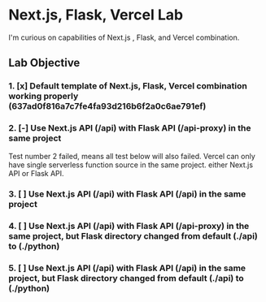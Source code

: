 # Next.js, Flask, Vercel Lab

I'm curious on capabilities of Next.js , Flask, and Vercel combination.

## Lab Objective

### 1. [x] Default template of Next.js, Flask, Vercel combination working properly (637ad0f816a7c7fe4fa93d216b6f2a0c6ae791ef)

### 2. [-] Use Next.js API (/api) with Flask API (/api-proxy) in the same project

Test number 2 failed, means all test below will also failed. Vercel can only have single serverless function source in the same project. either Next.js API or Flask API.

### 3. [ ] Use Next.js API (/api) with Flask API (/api) in the same project

### 4. [ ] Use Next.js API (/api) with Flask API (/api-proxy) in the same project, but Flask directory changed from default (./api) to (./python)

### 5. [ ] Use Next.js API (/api) with Flask API (/api) in the same project, but Flask directory changed from default (./api) to (./python)
